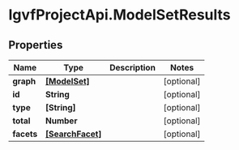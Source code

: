 # IgvfProjectApi.ModelSetResults

## Properties

Name | Type | Description | Notes
------------ | ------------- | ------------- | -------------
**graph** | [**[ModelSet]**](ModelSet.md) |  | [optional] 
**id** | **String** |  | [optional] 
**type** | **[String]** |  | [optional] 
**total** | **Number** |  | [optional] 
**facets** | [**[SearchFacet]**](SearchFacet.md) |  | [optional] 


